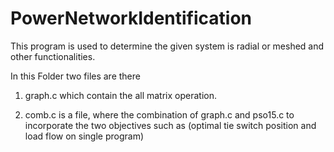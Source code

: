 # PowerNetworkIdentification
This program is used to determine the given system is radial or meshed and other functionalities.


In this Folder two files are there

1) graph.c which contain the all matrix operation.

2) comb.c is a file, where the combination of graph.c and pso15.c to
incorporate the two objectives such as (optimal tie switch position and load flow on single program)
